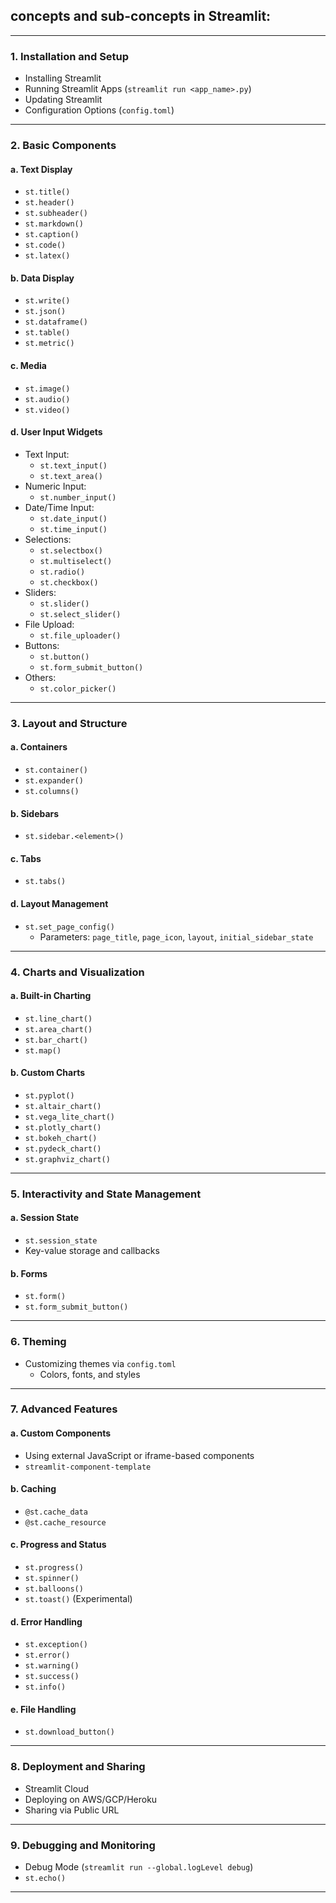 ## **concepts and sub-concepts** in Streamlit:

---

### **1. Installation and Setup**
- Installing Streamlit
- Running Streamlit Apps (`streamlit run <app_name>.py`)
- Updating Streamlit
- Configuration Options (`config.toml`)

---

### **2. Basic Components**
#### **a. Text Display**
- `st.title()`
- `st.header()`
- `st.subheader()`
- `st.markdown()`
- `st.caption()`
- `st.code()`
- `st.latex()`

#### **b. Data Display**
- `st.write()`
- `st.json()`
- `st.dataframe()`
- `st.table()`
- `st.metric()`

#### **c. Media**
- `st.image()`
- `st.audio()`
- `st.video()`

#### **d. User Input Widgets**
- Text Input:
  - `st.text_input()`
  - `st.text_area()`
- Numeric Input:
  - `st.number_input()`
- Date/Time Input:
  - `st.date_input()`
  - `st.time_input()`
- Selections:
  - `st.selectbox()`
  - `st.multiselect()`
  - `st.radio()`
  - `st.checkbox()`
- Sliders:
  - `st.slider()`
  - `st.select_slider()`
- File Upload:
  - `st.file_uploader()`
- Buttons:
  - `st.button()`
  - `st.form_submit_button()`
- Others:
  - `st.color_picker()`

---

### **3. Layout and Structure**
#### **a. Containers**
- `st.container()`
- `st.expander()`
- `st.columns()`

#### **b. Sidebars**
- `st.sidebar.<element>()`

#### **c. Tabs**
- `st.tabs()`

#### **d. Layout Management**
- `st.set_page_config()`
  - Parameters: `page_title`, `page_icon`, `layout`, `initial_sidebar_state`

---

### **4. Charts and Visualization**
#### **a. Built-in Charting**
- `st.line_chart()`
- `st.area_chart()`
- `st.bar_chart()`
- `st.map()`

#### **b. Custom Charts**
- `st.pyplot()`
- `st.altair_chart()`
- `st.vega_lite_chart()`
- `st.plotly_chart()`
- `st.bokeh_chart()`
- `st.pydeck_chart()`
- `st.graphviz_chart()`

---

### **5. Interactivity and State Management**
#### **a. Session State**
- `st.session_state`
- Key-value storage and callbacks

#### **b. Forms**
- `st.form()`
- `st.form_submit_button()`

---

### **6. Theming**
- Customizing themes via `config.toml`
  - Colors, fonts, and styles

---

### **7. Advanced Features**
#### **a. Custom Components**
- Using external JavaScript or iframe-based components
- `streamlit-component-template`

#### **b. Caching**
- `@st.cache_data`
- `@st.cache_resource`

#### **c. Progress and Status**
- `st.progress()`
- `st.spinner()`
- `st.balloons()`
- `st.toast()` (Experimental)

#### **d. Error Handling**
- `st.exception()`
- `st.error()`
- `st.warning()`
- `st.success()`
- `st.info()`

#### **e. File Handling**
- `st.download_button()`

---

### **8. Deployment and Sharing**
- Streamlit Cloud
- Deploying on AWS/GCP/Heroku
- Sharing via Public URL

---

### **9. Debugging and Monitoring**
- Debug Mode (`streamlit run --global.logLevel debug`)
- `st.echo()`

---
